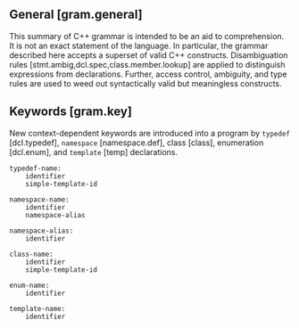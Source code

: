 ## General <a id="gram.general">[gram.general]</a>

This summary of C++ grammar is intended to be an aid to comprehension.
It is not an exact statement of the language. In particular, the grammar
described here accepts a superset of valid C++ constructs.
Disambiguation rules [stmt.ambig,dcl.spec,class.member.lookup] are
applied to distinguish expressions from declarations. Further, access
control, ambiguity, and type rules are used to weed out syntactically
valid but meaningless constructs.

## Keywords <a id="gram.key">[gram.key]</a>

New context-dependent keywords are introduced into a program by
`typedef` [dcl.typedef], `namespace` [namespace.def], class [class],
enumeration [dcl.enum], and `template` [temp] declarations.

``` bnf
typedef-name:
    identifier
    simple-template-id
```

``` bnf
namespace-name:
    identifier
    namespace-alias
```

``` bnf
namespace-alias:
    identifier
```

``` bnf
class-name:
    identifier
    simple-template-id
```

``` bnf
enum-name:
    identifier
```

``` bnf
template-name:
    identifier
```
